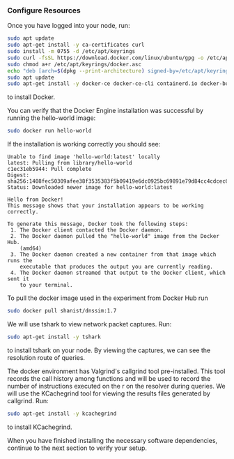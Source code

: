 ### Configure Resources

Once you have logged into your node, run:
```bash
sudo apt update
sudo apt-get install -y ca-certificates curl
sudo install -m 0755 -d /etc/apt/keyrings
sudo curl -fsSL https://download.docker.com/linux/ubuntu/gpg -o /etc/apt/keyrings/docker.asc
sudo chmod a+r /etc/apt/keyrings/docker.asc
echo "deb [arch=$(dpkg --print-architecture) signed-by=/etc/apt/keyrings/docker.asc] https://download.docker.com/linux/ubuntu $(. /etc/os-release && echo "$VERSION_CODENAME") stable" | sudo tee /etc/apt/sources.list.d/docker.list > /dev/null
sudo apt update
sudo apt-get install -y docker-ce docker-ce-cli containerd.io docker-buildx-plugin docker-compose-plugin
```
to install Docker.

You can verify that the Docker Engine installation was successful by running the hello-world image:
```bash
sudo docker run hello-world
```
If the installation is working correctly you should see:
```
Unable to find image 'hello-world:latest' locally
latest: Pulling from library/hello-world
c1ec31eb5944: Pull complete
Digest: sha256:1408fec50309afee38f3535383f5b09419e6dc0925bc69891e79d84cc4cdcec6
Status: Downloaded newer image for hello-world:latest

Hello from Docker!
This message shows that your installation appears to be working correctly.

To generate this message, Docker took the following steps:
 1. The Docker client contacted the Docker daemon.
 2. The Docker daemon pulled the "hello-world" image from the Docker Hub.
    (amd64)
 3. The Docker daemon created a new container from that image which runs the
    executable that produces the output you are currently reading.
 4. The Docker daemon streamed that output to the Docker client, which sent it
    to your terminal.
```

To pull the docker image used in the experiment from Docker Hub run
```bash
sudo docker pull shanist/dnssim:1.7
```

We will use tshark to view network packet captures. Run:
```bash
sudo apt-get install -y tshark
```
to install tshark on your node. By viewing the captures, we can see the resolution route of queries.

The docker environment has Valgrind's callgrind tool pre-installed. This tool records the call history among functions and will be used to record the number of instructions executed on the r on the resolver during queries. We will use the KCachegrind tool for viewing the results files generated by callgrind. Run:
```bash
sudo apt-get install -y kcachegrind
```
to install KCachegrind.

When you have finished installing the necessary software dependencies, continue to the next section to verify your setup.
